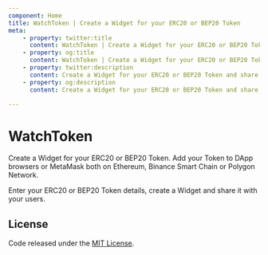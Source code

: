 ```yaml
---
component: Home
title: WatchToken | Create a Widget for your ERC20 or BEP20 Token
meta:
    - property: twitter:title 
      content: WatchToken | Create a Widget for your ERC20 or BEP20 Token
    - property: og:title
      content: WatchToken | Create a Widget for your ERC20 or BEP20 Token
    - property: twitter:description
      content: Create a Widget for your ERC20 or BEP20 Token and share it with your users. Add your Token to DApp browsers or MetaMask both on Ethereum, Binance Smart Chain or Polygon Network.
    - property: og:description
      content: Create a Widget for your ERC20 or BEP20 Token and share it with your users. Add your Token to DApp browsers or MetaMask both on Ethereum, Binance Smart Chain or Polygon Network.

---
```


# WatchToken

Create a Widget for your ERC20 or BEP20 Token. Add your Token to DApp browsers or MetaMask both on Ethereum, Binance Smart Chain or Polygon Network.

Enter your ERC20 or BEP20 Token details, create a Widget and share it with your users.

## License

Code released under the [MIT License](./LICENSE).
